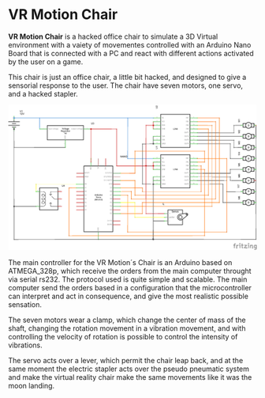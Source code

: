 # VR Motion Chair
<b>VR Motion Chair</b> is a hacked office chair to simulate a 3D Virtual environment with a vaiety of movementes controlled with an Arduino Nano Board that is connected with a PC and react with different actions activated by the user on a game.

This chair is just an office chair, a little bit hacked, and designed to give a sensorial response to the user. The chair have seven motors, one servo, and a hacked stapler.

<p align="center">
  <img  src="scheme/nasa_esquema.png" width="700"/>
</p>
 	
The main controller for the VR Motion´s Chair is an Arduino based on ATMEGA_328p, which receive the orders from the main computer throught via serial rs232.
The protocol used is quite simple and scalable. The main computer send the orders based in a configuration that the microcontroller can interpret and act in consequence, and give the most realistic possible sensation.

The seven motors wear a clamp, which change the center of mass of the shaft, changing the rotation movement in a vibration movement, and with controlling the velocity of rotation is possible to control the intensity of vibrations.

The servo acts over a lever, which permit the chair leap back, and at the same moment the electric stapler acts over the pseudo pneumatic system and make the virtual reality chair make the same movements like it was the moon landing.
